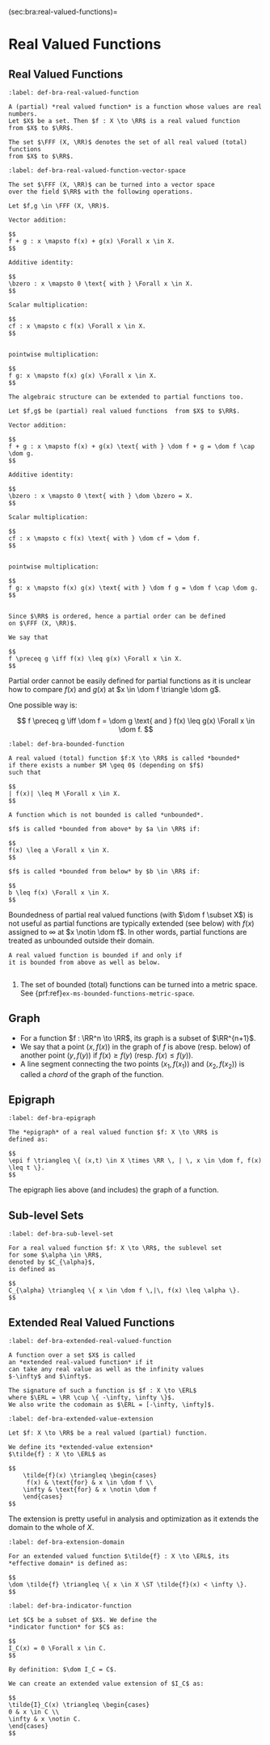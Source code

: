 (sec:bra:real-valued-functions)=
# Real Valued Functions


## Real Valued Functions


```{prf:definition} Real valued function
:label: def-bra-real-valued-function

A (partial) *real valued function* is a function whose values are real numbers.
Let $X$ be a set. Then $f : X \to \RR$ is a real valued function
from $X$ to $\RR$.
```


```{prf:definition}
The set $\FFF (X, \RR)$ denotes the set of all real valued (total) functions
from $X$ to $\RR$.
```

```{prf:definition} The vector space of real valued functions
:label: def-bra-real-valued-function-vector-space

The set $\FFF (X, \RR)$ can be turned into a vector space
over the field $\RR$ with the following operations.

Let $f,g \in \FFF (X, \RR)$.

Vector addition:

$$
f + g : x \mapsto f(x) + g(x) \Forall x \in X.
$$

Additive identity:

$$
\bzero : x \mapsto 0 \text{ with } \Forall x \in X.
$$

Scalar multiplication:

$$
cf : x \mapsto c f(x) \Forall x \in X.
$$


pointwise multiplication:

$$
f g: x \mapsto f(x) g(x) \Forall x \in X.
$$
```

```{prf:definition}
The algebraic structure can be extended to partial functions too.

Let $f,g$ be (partial) real valued functions  from $X$ to $\RR$.

Vector addition:

$$
f + g : x \mapsto f(x) + g(x) \text{ with } \dom f + g = \dom f \cap \dom g.
$$

Additive identity:

$$
\bzero : x \mapsto 0 \text{ with } \dom \bzero = X.
$$

Scalar multiplication:

$$
cf : x \mapsto c f(x) \text{ with } \dom cf = \dom f.
$$


pointwise multiplication:

$$
f g: x \mapsto f(x) g(x) \text{ with } \dom f g = \dom f \cap \dom g.
$$
```



```{prf:definition} Partial order on real valued (total) functions

Since $\RR$ is ordered, hence a partial order can be defined
on $\FFF (X, \RR)$.

We say that 

$$
f \preceq g \iff f(x) \leq g(x) \Forall x \in X.
$$
```

Partial order cannot be easily defined for partial functions as it is unclear 
how to compare $f(x)$ and $g(x)$ at $x \in \dom f \triangle \dom g$. 

One possible way is:

$$
f \preceq g \iff \dom f = \dom g \text{ and } f(x) \leq g(x) \Forall x \in \dom f.
$$

```{prf:definition} Bounded function
:label: def-bra-bounded-function

A real valued (total) function $f:X \to \RR$ is called *bounded*
if there exists a number $M \geq 0$ (depending on $f$) 
such that 

$$
| f(x)| \leq M \Forall x \in X.
$$

A function which is not bounded is called *unbounded*.

$f$ is called *bounded from above* by $a \in \RR$ if:

$$
f(x) \leq a \Forall x \in X.
$$

$f$ is called *bounded from below* by $b \in \RR$ if:

$$
b \leq f(x) \Forall x \in X.
$$
```
Boundedness of partial real valued functions (with $\dom f \subset X$)
is not useful as partial functions are typically extended (see below)
with $f(x)$ assigned to $\infty$ at $x \notin \dom f$.
In other words, partial functions are treated as unbounded outside
their domain.

```{prf:proposition}
A real valued function is bounded if and only if
it is bounded from above as well as below.
```

```{rubric} See also
```

1. The set of bounded (total) functions can be turned into
   a metric space. 
   See {prf:ref}`ex-ms-bounded-functions-metric-space`. 

## Graph

* For a function $f : \RR^n \to \RR$,
  its graph is a subset of $\RR^{n+1}$.
* We say that a point $(x, f(x))$ in the graph of $f$
  is above (resp. below) of another point $(y, f(y))$
  if $f(x) \geq f(y)$ (resp. $f(x) \leq f(y)$).
* A line segment connecting the two points 
  $(x_1, f(x_1))$ and $(x_2, f(x_2))$ is called a
  *chord* of the graph of the function.


## Epigraph

```{prf:definition} Epigraph
:label: def-bra-epigraph

The *epigraph* of a real valued function $f: X \to \RR$ is
defined as:

$$
\epi f \triangleq \{ (x,t) \in X \times \RR \, | \, x \in \dom f, f(x) \leq t \}.
$$ 
```
The epigraph lies above (and includes) the graph of a function.

## Sub-level Sets

```{prf:definition} Sub-level set
:label: def-bra-sub-level-set

For a real valued function $f: X \to \RR$, the sublevel set
for some $\alpha \in \RR$,
denoted by $C_{\alpha}$,
is defined as 

$$
C_{\alpha} \triangleq \{ x \in \dom f \,|\, f(x) \leq \alpha \}.
$$
```



## Extended Real Valued Functions

```{prf:definition} Extended real-valued function
:label: def-bra-extended-real-valued-function

A function over a set $X$ is called 
an *extended real-valued function* if it
can take any real value as well as the infinity values
$-\infty$ and $\infty$. 

The signature of such a function is $f : X \to \ERL$
where $\ERL = \RR \cup \{ -\infty, \infty \}$.
We also write the codomain as $\ERL = [-\infty, \infty]$.
```

```{prf:definition} Extended-value extension
:label: def-bra-extended-value-extension

Let $f: X \to \RR$ be a real valued (partial) function.

We define its *extended-value extension*
$\tilde{f} : X \to \ERL$ as

$$
    \tilde{f}(x) \triangleq \begin{cases} 
     f(x) & \text{for} & x \in \dom f \\
    \infty & \text{for} & x \notin \dom f
    \end{cases}
$$
```

The extension is pretty useful in analysis and optimization
as it extends the domain to the whole of $X$.

```{prf:definition} Domain of an extended real valued function
:label: def-bra-extension-domain

For an extended valued function $\tilde{f} : X \to \ERL$, its 
*effective domain* is defined as:

$$
\dom \tilde{f} \triangleq \{ x \in X \ST \tilde{f}(x) < \infty \}.
$$
```



```{prf:definition} Indicator functions
:label: def-bra-indicator-function

Let $C$ be a subset of $X$. We define the
*indicator function* for $C$ as:

$$
I_C(x) = 0 \Forall x \in C.
$$

By definition: $\dom I_C = C$.

We can create an extended value extension of $I_C$ as:

$$
\tilde{I}_C(x) \triangleq \begin{cases}
0 & x \in C \\
\infty & x \notin C.
\end{cases}
$$
```


